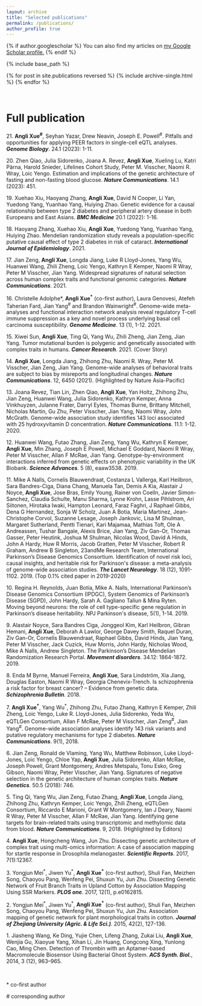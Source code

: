 ```yaml
---
layout: archive
title: "Selected publications"
permalink: /publications/
author_profile: true
---
```


{% if author.googlescholar %}
  You can also find my articles on <u><a href="{{author.googlescholar}}">my Google Scholar profile</a>.</u>
{% endif %}

{% include base_path %}

{% for post in site.publications reversed %}
  {% include archive-single.html %}
{% endfor %}


<br> 

# Full publication

21\. **Angli Xue<sup>#</sup>**, Seyhan Yazar, Drew Neavin, Joseph E. Powell<sup>#</sup>. Pitfalls and opportunities for applying PEER factors in single-cell eQTL analyses. ***Genome Biology***. 24.1 (2023): 1-11.

20\. Zhen Qiao, Julia Sidorenko, Joana A. Revez, **Angli Xue**, Xueling Lu, Katri Pärna, Harold Snieder, Lifelines Cohort Study, Peter M. Visscher, Naomi R. Wray, Loic Yengo. Estimation and implications of the genetic architecture of fasting and non-fasting blood glucose. ***Nature Communications***. 14.1 (2023): 451.

19\. Xuehao Xiu, Haoyang Zhang, **Angli Xue**, David N Cooper, Li Yan, Yuedong Yang, Yuanhao Yang, Huiying Zhao. Genetic evidence for a causal relationship between type 2 diabetes and peripheral artery disease in both Europeans and East Asians. ***BMC Medicine*** 20.1 (2022): 1-16.

18\. Haoyang Zhang, Xuehao Xiu, **Angli Xue**, Yuedong Yang, Yuanhao Yang, Huiying Zhao. Mendelian randomization study reveals a population-specific putative causal effect of type 2 diabetes in risk of cataract. ***International Journal of Epidemiology***. 2021.

17\. Jian Zeng, **Angli Xue**, Longda Jiang, Luke R Lloyd-Jones, Yang Wu, Huanwei Wang, Zhili Zheng, Loic Yengo, Kathryn E Kemper, Naomi R Wray, Peter M Visscher, Jian Yang. Widespread signatures of natural selection across human complex traits and functional genomic categories. ***Nature Communications***. 2021.

16\. Christelle Adolphe*, **Angli Xue<sup>\*</sup>** (co-first author), Laura Genovesi, Atefeh Taherian Fard, Jian Yang<sup>\#</sup> and Brandon Wainwright<sup>\#</sup>. Genome-wide meta-analyses and functional interaction network analysis reveal regulatory T-cell immune suppression as a key and novel process underlying basal cell carcinoma susceptibility. ***Genome Medicine***. 13 (1), 1-12. 2021.

15\. Xiwei Sun, **Angli Xue**, Ting Qi, Yang Wu, Zhili Zheng, Jian Zeng, Jian Yang. Tumor mutational burden is polygenic and genetically associated with complex traits in humans. ***Cancer Research***. 2021. (Cover Story)

14\. **Angli Xue**, Longda Jiang, Zhihong Zhu, Naomi R. Wray, Peter M. Visscher, Jian Zeng, Jian Yang. Genome-wide analyses of behavioral traits are subject to bias by misreports and longitudinal changes. ***Nature Communications***. 12, 6450 (2021). (Highlighted by Nature Asia-Pacific)

13\. Joana Revez, Tian Lin, Zhen Qiao, **Angli Xue**, Yan Holtz, Zhihong Zhu, Jian Zeng, Huanwei Wang, Julia Sidorenko, Kathryn Kemper, Anna Vinkhuyzen, Julanne Frater, Darryl Eyles, Thomas Burne, Brittany Mitchell, Nicholas Martin, Gu Zhu, Peter Visscher, Jian Yang, Naomi Wray, John McGrath. Genome-wide association study identifies 143 loci associated with 25 hydroxyvitamin D concentration. ***Nature Communications***. 11.1: 1-12. 2020.

12\. Huanwei Wang, Futao Zhang, Jian Zeng, Yang Wu, Kathryn E Kemper, **Angli Xue**, Min Zhang, Joseph E Powell, Michael E Goddard, Naomi R Wray, Peter M Visscher, Allan F McRae, Jian Yang. Genotype-by-environment interactions inferred from genetic effects on phenotypic variability in the UK Biobank. ***Science Advances***. 5 (8), eaaw3538. 2019.

11\. Mike A Nalls, Cornelis Blauwendraat, Costanza L Vallerga, Karl Heilbron, Sara Bandres-Ciga, Diana Chang, Manuela Tan, Demis A Kia, Alastair J Noyce, **Angli Xue**, Jose Bras, Emily Young, Rainer von Coelln, Javier Simon-Sanchez, Claudia Schulte, Manu Sharma, Lynne Krohn, Lasse Pihlstrom, Ari Siitonen, Hirotaka Iwaki, Hampton Leonard, Faraz Faghri, J Raphael Gibbs, Dena G Hernandez, Sonja W Scholz, Juan A Botia, Maria Martinez, Jean-Christophe Corvol, Suzanne Lesage, Joseph Jankovic, Lisa M Shulman, Margaret Sutherland, Pentti Tienari, Kari Majamaa, Mathias Toft, Ole A Andreassen, Tushar Bangale, Alexis Brice, Jian Yang, Ziv Gan-Or, Thomas Gasser, Peter Heutink, Joshua M Shulman, Nicolas Wood, David A Hinds, John A Hardy, Huw R Morris, Jacob Gratten, Peter M Visscher, Robert R Graham, Andrew B Singleton, 23andMe Research Team, International Parkinson’s Disease Genomics Consortium. Identification of novel risk loci, causal insights, and heritable risk for Parkinson's disease: a meta-analysis of genome-wide association studies. ***The Lancet Neurology***. 18 (12), 1091-1102. 2019. (Top 0.1% cited paper in 2019-2020)

10\. Regina H. Reynolds, Juan Botía, Mike A. Nalls, International Parkinson’s Disease Genomics Consortium (IPDGC), System Genomics of Parkinson’s Disease (SGPD), John Hardy, Sarah A. Gagliano Taliun & Mina Ryten. Moving beyond neurons: the role of cell type-specific gene regulation in Parkinson’s disease heritability. NPJ Parkinson's disease, 5(1), 1-14. 2019.

9\. Alastair Noyce, Sara Bandres Ciga, Jonggeol Kim, Karl Heilbron, Gibran Hemani, **Angli Xue**, Deborah A Lawlor, George Davey Smith, Raquel Duran, Ziv Gan-Or, Cornelis Blauwendraat, Raphael Gibbs, David Hinds, Jian Yang, Peter M Visscher, Jack Cuzick, Huw Morris, John Hardy, Nicholas Wood, Mike A Nalls, Andrew Singleton. The Parkinson’s Disease Mendelian Randomization Research Portal. ***Movement disorders***. 34.12: 1864-1872. 2019.

8\. Enda M Byrne, Manuel Ferreira, **Angli Xue**, Sara Lindström, Xia Jiang, Douglas Easton, Naomi R Wray, Georgia Chenevix-Trench. Is schizophrenia a risk factor for breast cancer? – Evidence from genetic data. ***Schizophrenia Bulletin***. 2018.

7\. **Angli Xue<sup>\*</sup>**, Yang Wu<sup>\*</sup>, Zhihong Zhu, Futao Zhang, Kathryn E Kemper, Zhili Zheng, Loic Yengo, Luke R. Lloyd-Jones, Julia Sidorenko, Yeda Wu, eQTLGen Consortium, Allan F McRae, Peter M Visscher, Jian Zeng<sup>\#</sup>, Jian Yang<sup>\#</sup>. Genome-wide association analyses identify 143 risk variants and putative regulatory mechanisms for type 2 diabetes. ***Nature Communications***. 9(1), 2018.

6\. Jian Zeng, Ronald de Vlaming, Yang Wu, Matthew Robinson, Luke Lloyd-Jones, Loic Yengo, Chloe Yap, **Angli Xue**, Julia Sidorenko, Allan McRae, Joseph Powell, Grant Montgomery, Andres Metspalu, Tonu Esko, Greg Gibson, Naomi Wray, Peter Visscher, Jian Yang. Signatures of negative selection in the genetic architecture of human complex traits. ***Nature Genetics***. 50.5 (2018): 746.

5\. Ting Qi, Yang Wu, Jian Zeng, Futao Zhang, **Angli Xue**, Longda Jiang, Zhihong Zhu, Kathryn Kemper, Loic Yengo, Zhili Zheng, eQTLGen Consortium, Riccardo E Marioni, Grant W Montgomery, Ian J Deary, Naomi R Wray, Peter M Visscher, Allan F McRae, Jian Yang. Identifying gene targets for brain-related traits using transcriptomic and methylomic data from blood. ***Nature Communications***. 9, 2018. (Highlighted by Editors)

4\. **Angli Xue**, Hongcheng Wang, Jun Zhu. Dissecting genetic architecture of complex trait using multi-omics information: A case of association mapping for startle response in Drosophila melanogaster. ***Scientific Reports***. 2017, 7(1):12367.

3\. Yongjun Mei<sup>\*</sup>, Jiwen Yu<sup>\*</sup>, **Angli Xue<sup>\*</sup>** (co-first author), Shuli Fan, Meizhen Song, Chaoyou Pang, Wenfeng Pei, Shuxun Yu, Jun Zhu. Dissecting Genetic Network of Fruit Branch Traits in Upland Cotton by Association Mapping Using SSR Markers. ***PLOS one***. 2017, 12(1), p.e0162815.

2\. Yongjun Mei<sup>\*</sup>, Jiwen Yu<sup>\*</sup>, **Angli Xue<sup>\*</sup>** (co-first author), Shuli Fan, Meizhen Song, Chaoyou Pang, Wenfeng Pei, Shuxun Yu, Jun Zhu. Association mapping of genetic network for plant morphological traits in cotton. ***Journal of Zhejiang University (Agric. & Life Sci.)***. 2015, 42(2), 127-136.

1\. Jiasheng Wang, Ke Ding, Yujie Chen, Lifeng Zhang, Zukai Liu, **Angli Xue**, Wenjia Gu, Xiaoyue Yang, Xihan Li, Jin Huang, Congcong Xing, Yunlong Cao, Ming Chen. Detection of Thrombin with an Aptamer-based Macromolecule Biosensor Using Bacterial Ghost System. ***ACS Synth. Biol.***, 2014, 3 (12), 963–965.



<br> 

\* co-first author

\# corresponding author
